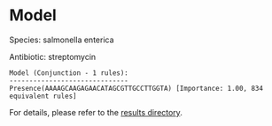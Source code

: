 
# Model

Species: salmonella enterica

Antibiotic: streptomycin

```
Model (Conjunction - 1 rules):
------------------------------
Presence(AAAAGCAAGAGAACATAGCGTTGCCTTGGTA) [Importance: 1.00, 834 equivalent rules]

```

For details, please refer to the [results directory](../../../../../results/scm_b/salmonella%20enterica/streptomycin/repeat_5/).

